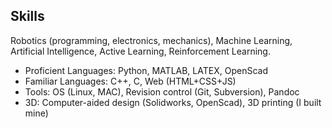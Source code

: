 ## Skills

Robotics (programming, electronics, mechanics), Machine Learning, Artificial Intelligence, Active Learning, Reinforcement Learning.

- Proficient Languages: Python, MATLAB, LATEX, OpenScad
- Familiar Languages: C++, C, Web (HTML+CSS+JS)
- Tools: OS (Linux, MAC), Revision control (Git, Subversion), Pandoc
- 3D: Computer-aided design (Solidworks, OpenScad), 3D printing (I built mine)
